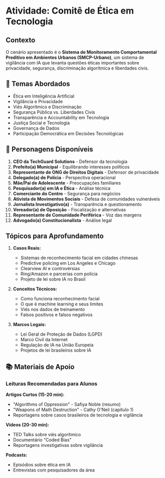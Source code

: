 # Atividade: Comitê de Ética em Tecnologia

## Contexto
O cenário apresentado é o **Sistema de Monitoramento Comportamental Preditivo em Ambientes Urbanos (SMCP-Urbano)**, um sistema de vigilância com IA que levanta questões éticas importantes sobre privacidade, segurança, discriminação algorítmica e liberdades civis.

## 📖 Temas Abordados

- Ética em Inteligência Artificial
- Vigilância e Privacidade
- Viés Algorítmico e Discriminação
- Segurança Pública vs. Liberdades Civis
- Transparência e Accountability em Tecnologia
- Justiça Social e Tecnologia
- Governança de Dados
- Participação Democrática em Decisões Tecnológicas

## 👥 Personagens Disponíveis

1. **CEO da TechGuard Solutions** - Defensor da tecnologia
2. **Prefeito(a) Municipal** - Equilibrando interesses políticos
3. **Representante de ONG de Direitos Digitais** - Defensor de privacidade
4. **Delegado(a) de Polícia** - Perspectiva operacional
5. **Mãe/Pai de Adolescente** - Preocupações familiares
6. **Pesquisador(a) em IA e Ética** - Análise técnica
7. **Comerciante do Centro** - Segurança para negócios
8. **Ativista de Movimentos Sociais** - Defesa de comunidades vulneráveis
9. **Jornalista Investigativo(a)** - Transparência e questionamento
10. **Vereador(a) de Oposição** - Fiscalização e alternativas
11. **Representante de Comunidade Periférica** - Voz das margens
12. **Advogado(a) Constitucionalista** - Análise legal

## Tópicos para Aprofundamento

1. **Casos Reais:**
   - Sistemas de reconhecimento facial em cidades chinesas
   - Predictive policing em Los Angeles e Chicago
   - Clearview AI e controvérsias
   - Ring/Amazon e parcerias com polícia
   - Projeto de lei sobre IA no Brasil

2. **Conceitos Técnicos:**
   - Como funciona reconhecimento facial
   - O que é machine learning e seus limites
   - Viés nos dados de treinamento
   - Falsos positivos e falsos negativos

3. **Marcos Legais:**
   - Lei Geral de Proteção de Dados (LGPD)
   - Marco Civil da Internet
   - Regulação de IA na União Europeia
   - Projetos de lei brasileiros sobre IA

## 📚 Materiais de Apoio

### Leituras Recomendadas para Alunos

**Artigos Curtos (15-20 min):**
- "Algorithms of Oppression" - Safiya Noble (resumo)
- "Weapons of Math Destruction" - Cathy O'Neil (capítulo 1)
- Reportagens sobre casos brasileiros de tecnologia e vigilância

**Vídeos (20-30 min):**
- TED Talks sobre viés algorítmico
- Documentário "Coded Bias"
- Reportagens investigativas sobre vigilância

**Podcasts:**
- Episódios sobre ética em IA
- Entrevistas com pesquisadores da área
